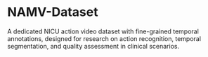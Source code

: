 # NAMV-Dataset
A dedicated NICU action video dataset with fine-grained temporal annotations, designed for research on action recognition, temporal segmentation, and quality assessment in clinical scenarios.
